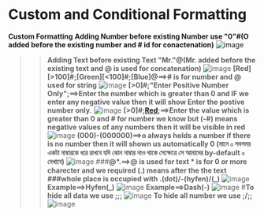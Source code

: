 # Custom and Conditional Formatting
**Custom Formatting**
**Adding Number before existing Number use "0"#(O added before the existing number and # id for conactenation)**
![image](https://github.com/Peacock333/Excel/assets/142161753/dea5f81a-bd41-4c3c-90a1-e412a70c84b2)
>>**Adding Text before existing Text "Mr."@(Mr. added before the existing text and @ is used for concatenation)** 
![image](https://github.com/Peacock333/Excel/assets/142161753/24d360fe-c958-4e2d-89f7-7913a5117e40)
>>**[Red][>100]#;[Green][<100]#;[Blue]@==># is for number and @ used for string**
![image](https://github.com/Peacock333/Excel/assets/142161753/22e966fd-6f07-470e-a1ac-aa77231dcc3f)
**[>0]#;"Enter Positive Number Only";==>Enter the number which is greater than 0 and IF we enter any
>>negative value then it will show Enter the postive number only.**
![image](https://github.com/Peacock333/Excel/assets/142161753/b6a5719d-40df-435e-af7d-c2e861834cf4)
>>**[>0]#;[Red](-#);==>Enter the value which is greater than 0 and # for number we know but (-#) means
>>negative values of any numbers then it will be visible in red**
>>![image](https://github.com/Peacock333/Excel/assets/142161753/123d6e98-4279-4ccd-a40b-88f287620c4d)
>>**(000)-(000000)==>o always holds a number if there is no number then it will shown us automatically
0 (মানে ০ সবসময় একটা নাম্বারকে ধরে রাখবে যদি কোন নাম্বার নাও থাকে সেক্ষেত্রে সে আমাদের by-default ০ দেখাবে)**
>>![image](https://github.com/Peacock333/Excel/assets/142161753/fb0680f9-86b9-4ef6-a19b-cf79ac119f10)
###**@*.==>@ is used for text * is for 0 or more charecter and we required (.) means after the the text
###whole place is occupied with .(dot)/-(hyfen)/(_)**
>>![image](https://github.com/Peacock333/Excel/assets/142161753/bdb0bf4a-d63f-4bc9-a862-d69f52720d2b)
**Example==>Hyfen(_)**
>>![image](https://github.com/Peacock333/Excel/assets/142161753/105e25a8-cd31-49a9-a640-d5712b350543)
**Example==>Dash(-)**
>>![image](https://github.com/Peacock333/Excel/assets/142161753/99b566c2-6ffb-4a95-a11d-bd2de0c0c69e)
#**To hide all data we use ;;;**
![image](https://github.com/Peacock333/Excel/assets/142161753/d6e98a11-f66b-4b7d-b2a5-62316ff5e764)
**To hide all number we use ;/;;**
>>![image](https://github.com/Peacock333/Excel/assets/142161753/77acb17e-3be0-40d4-8077-b65a20466ac7)










